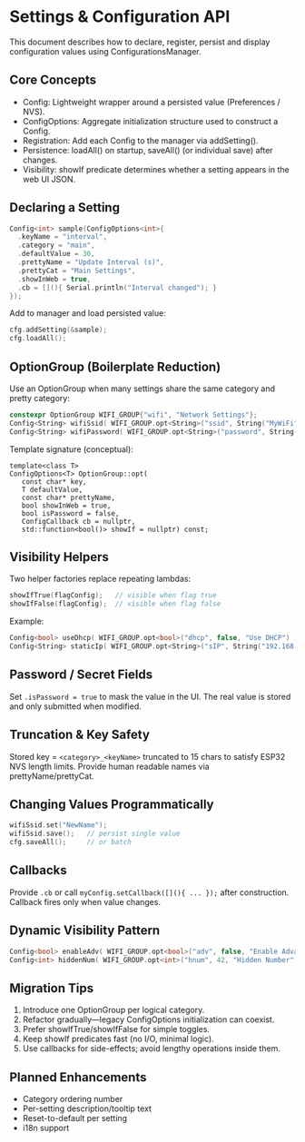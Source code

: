 # Settings & Configuration API

This document describes how to declare, register, persist and display configuration values using ConfigurationsManager.

## Core Concepts

- Config<T>: Lightweight wrapper around a persisted value (Preferences / NVS).
- ConfigOptions<T>: Aggregate initialization structure used to construct a Config<T>.
- Registration: Add each Config<T> to the manager via addSetting().
- Persistence: loadAll() on startup, saveAll() (or individual save) after changes.
- Visibility: showIf predicate determines whether a setting appears in the web UI JSON.

## Declaring a Setting

```cpp
Config<int> sample(ConfigOptions<int>{
  .keyName = "interval",
  .category = "main",
  .defaultValue = 30,
  .prettyName = "Update Interval (s)",
  .prettyCat = "Main Settings",
  .showInWeb = true,
  .cb = [](){ Serial.println("Interval changed"); }
});
```

Add to manager and load persisted value:

```cpp
cfg.addSetting(&sample);
cfg.loadAll();
```

## OptionGroup (Boilerplate Reduction)

Use an OptionGroup when many settings share the same category and pretty category:

```cpp
constexpr OptionGroup WIFI_GROUP{"wifi", "Network Settings"};
Config<String> wifiSsid( WIFI_GROUP.opt<String>("ssid", String("MyWiFi"), "WiFi SSID") );
Config<String> wifiPassword( WIFI_GROUP.opt<String>("password", String("secret"), "WiFi Password", true, true) );
```

Template signature (conceptual):

```
template<class T>
ConfigOptions<T> OptionGroup::opt(
   const char* key,
   T defaultValue,
   const char* prettyName,
   bool showInWeb = true,
   bool isPassword = false,
   ConfigCallback cb = nullptr,
   std::function<bool()> showIf = nullptr) const;
```

## Visibility Helpers

Two helper factories replace repeating lambdas:

```cpp
showIfTrue(flagConfig);   // visible when flag true
showIfFalse(flagConfig);  // visible when flag false
```

Example:

```cpp
Config<bool> useDhcp( WIFI_GROUP.opt<bool>("dhcp", false, "Use DHCP") );
Config<String> staticIp( WIFI_GROUP.opt<String>("sIP", String("192.168.2.50"), "Static IP", true, false, nullptr, showIfFalse(useDhcp) );
```

## Password / Secret Fields

Set `.isPassword = true` to mask the value in the UI. The real value is stored and only submitted when modified.

## Truncation & Key Safety

Stored key = `<category>_<keyName>` truncated to 15 chars to satisfy ESP32 NVS length limits. Provide human readable names via prettyName/prettyCat.

## Changing Values Programmatically

```cpp
wifiSsid.set("NewName");
wifiSsid.save();   // persist single value
cfg.saveAll();     // or batch
```

## Callbacks

Provide `.cb` or call `myConfig.setCallback([](){ ... });` after construction. Callback fires only when value changes.

## Dynamic Visibility Pattern

```cpp
Config<bool> enableAdv( WIFI_GROUP.opt<bool>("adv", false, "Enable Advanced") );
Config<int> hiddenNum( WIFI_GROUP.opt<int>("hnum", 42, "Hidden Number", true, false, nullptr, showIfTrue(enableAdv) );
```

## Migration Tips

1. Introduce one OptionGroup per logical category.
2. Refactor gradually—legacy ConfigOptions initialization can coexist.
3. Prefer showIfTrue/showIfFalse for simple toggles.
4. Keep showIf predicates fast (no I/O, minimal logic).
5. Use callbacks for side-effects; avoid lengthy operations inside them.

## Planned Enhancements

- Category ordering number
- Per-setting description/tooltip text
- Reset-to-default per setting
- i18n support

